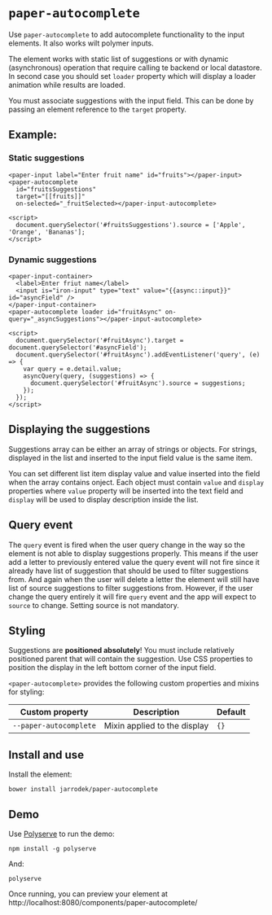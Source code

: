 # `paper-autocomplete`

Use `paper-autocomplete` to add autocomplete functionality to the input elements.
It also works wilt polymer inputs.

The element works with static list of suggestions or with dynamic (asynchronous)
operation that require calling te backend or local datastore.
In second case you should set `loader` property which will display a loader animation
while results are loaded.

You must associate suggestions with the input field. This can be done by passing
an element reference to the `target` property.

## Example:

### Static suggestions

    <paper-input label="Enter fruit name" id="fruits"></paper-input>
    <paper-autocomplete
      id="fruitsSuggestions"
      target="[[fruits]]"
      on-selected="_fruitSelected></paper-input-autocomplete>

    <script>
      document.querySelector('#fruitsSuggestions').source = ['Apple', 'Orange', 'Bananas'];
    </script>

### Dynamic suggestions
    <paper-input-container>
      <label>Enter friut name</label>
      <input is="iron-input" type="text" value="{{async::input}}" id="asyncField" />
    </paper-input-container>
    <paper-autocomplete loader id="fruitAsync" on-query="_asyncSuggestions"></paper-input-autocomplete>

    <script>
      document.querySelector('#fruitAsync').target = document.querySelector('#asyncField');
      document.querySelector('#fruitAsync').addEventListener('query', (e) => {
        var query = e.detail.value;
        asyncQuery(query, (suggestions) => {
          document.querySelector('#fruitAsync').source = suggestions;
        });
      });
    </script>

## Displaying the suggestions
Suggestions array can be either an array of strings or objects.
For strings, displayed in the list and inserted to the input field value is the same item.

You can set different list item display value and value inserted into the field when the array contains
onject. Each object must contain `value` and `display` properties where `value` property
will be inserted into the text field and `display` will be used to display description inside the list.

## Query event
The `query` event is fired when the user query change in the way so the element is
not able to display suggestions properly.
This means if the user add a letter to previously entered value the query event will not
fire since it already have list of suggestion that should be used to filter suggestions from.
And again when the user will delete a letter the element will still have list of
source suggestions to filter suggestions from.
However, if the user change the query entirely it will fire `query` event
and the app will expect to `source` to change. Setting source is not mandatory.

## Styling

Suggestions are **positioned absolutely**! You must include relatively positioned parent that will contain the suggestion.
Use CSS properties to position the display in the left bottom corner of the input field.

`<paper-autocomplete>` provides the following custom properties and mixins
for styling:

| Custom property | Description | Default |
----------------|-------------|----------
| `--paper-autocomplete` | Mixin applied to the display | `{}` |


## Install and use

Install the element:

    bower install jarrodek/paper-autocomplete

## Demo

Use [Polyserve](https://github.com/PolymerLabs/polyserve) to run the demo:

    npm install -g polyserve

And:

    polyserve

Once running, you can preview your element at
http://localhost:8080/components/paper-autocomplete/
